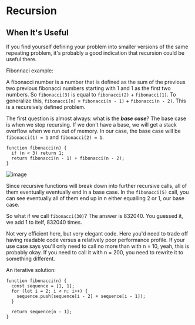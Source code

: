 # Recursion

## When It's Useful

If you find yourself defining your problem into smaller versions of the same repeating problem, it's probably a good indication that recursion could be useful there.

Fibonnaci example:

A fibonacci number is a number that is defined as the sum of the previous two previous fibonacci numbers starting with 1 and 1 as the first two numbers. So `fibonacci(3)` is equal to `fibonacci(2)` + `fibonacci(1)`. To generalize this, `fibonacci(n)` = `fibonacci(n - 1)` + `fibonacci(n - 2)`. This is a recursively defined problem.

The first question is almost always: what is the ***base case***? The base case is when we stop recursing. If we don't have a base, we will get a stack overflow when we run out of memory. In our case, the base case will be `fibonacci(1) = 1` and `fibonacci(2) = 1`.

```
function fibonacci(n) {
  if (n < 3) return 1;
  return fibonacci(n - 1) + fibonacci(n - 2);
}
```

![image](https://user-images.githubusercontent.com/87665319/156851147-664bc664-60bc-40a5-a447-21c8f25e1cce.png)

Since recursive functions will break down into further recursive calls, all of them eventually eventually end in a base case. In the `fibonacci(5)` call, you can see eventually all of them end up in n either equalling 2 or 1, our base case.

So what if we call `fibonacci(30)`? The answer is 832040. You guessed it, we add 1 to itelf, 832040 times.

Not very efficient here, but very elegant code. Here you'd need to trade off having readable code versus a relatively poor performance profile. If your use case says you'll only need to call no more than with n = 10, yeah, this is probably okay. If you need to call it with n = 200, you need to rewrite it to something different.

An iterative solution:

```
function fibonacci(n) {
  const sequence = [1, 1];
  for (let i = 2; i < n; i++) {
    sequence.push(sequence[i - 2] + sequence[i - 1]);
  }
  
  return sequence[n - 1];
}
```
